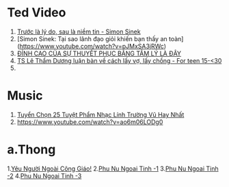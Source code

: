 Ted Video
===============
1. [Trước là lý do, sau là niềm tin -  Simon Sinek](https://www.youtube.com/watch?v=N5CyEM4AGjk)
2. [Simon Sinek: Tại sao lãnh đạo giỏi khiến bạn thấy an toàn] (https://www.youtube.com/watch?v=pJMxSA3jRWc)
3. [ĐỈNH CAO CỦA SỰ THUYẾT PHỤC BẰNG TÂM LÝ LÀ ĐÂY](https://www.youtube.com/watch?v=7IuDFFB42Xs)
4. [TS Lê Thẩm Dương luận bàn về cách lấy vợ, lấy chồng - For teen 15-<30](https://www.youtube.com/watch?v=XKD1PsBF0Ro)
5. 

Music 
=================
1. [Tuyển Chọn 25 Tuyệt Phẩm Nhạc Lính Trường Vũ Hay Nhất](https://www.youtube.com/watch?v=Btg8ViN99-U)
2. https://www.youtube.com/watch?v=ao6m06LODg0

a.Thong
=================
1.[Yêu Người Ngoài Công Giáo!](https://www.youtube.com/watch?v=3cXiBPZwdr0)
2.[Phu Nu Ngoai Tinh -1](https://www.youtube.com/watch?v=a8unva7MAGo)
3.[Phu Nu Ngoai Tinh -2](https://www.youtube.com/watch?v=n5lxsx06Yn8)
4.[Phu Nu Ngoai Tinh -3](https://www.youtube.com/watch?v=H8O30HdGQNE)
